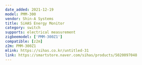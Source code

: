 ```yaml
---
date_added: 2021-12-19
model: PMM-300
vendor: Shin-A Systems
title: SiHAS Energy Monitor
category: switch
supports: electrical measurement
zigbeemodel: ['PMM-300Z1']
compatible: [z2m]
z2m: PMM-300Z1
mlink: https://sihas.co.kr/untitled-31
link: https://smartstore.naver.com/sihas/products/5020097048
---
```

